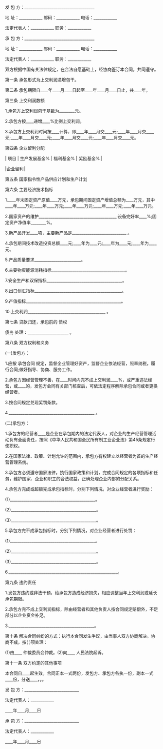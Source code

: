
 


发 包 方：____________________________________


地 址：____________ 邮码：____________ 电话：____________


法定代表人：____________ 职务：____________


承 包 方：____________________________________


地 址：____________ 邮码：____________ 电话：____________


法定代表人：____________ 职务：____________


双方根据中国有关法律规定，在合法自愿基础上，经协商签订本合同，共同遵守。


第一条 承包形式为上交利润递增包干。


第二条 承包期限自____年____月____日起至____年____月____日止，共____年。


第三条 上交利润数额


1.承包方上交利润包干基数为________元。


2.承包方按____递增____%比例上交利润。


3.承包方上交利润时间按____计算，即____年____月交____元;____年____月交____元;____年____月交____元;____年____月交____元;____年____月交____元。


第四条 企业留利分配


| 项目 | 生产发展基金% | 福利基金% | 奖励基金% |


|企业留利|


第五条 国家指令性产品供应计划和生产计划


第六条 主要经济技术指标


1.____年末固定资产原值____万元，承包期间固定资产增值总额为____万元，其中____年____万元;____年____万元;____年____万元;____年____万元;____年____万元。


2.国家资产的维护________________________________________;设备完好率____%;固定资产净值率________%。


3.新产品开发____项，主要新产品是____________________________ 。


4.承包期间技术改造投资总额____元;____年为____元;____年为____元;____年为____元。


5.产品质量要求________________________。


6.主要物资能源消耗指标______________________________________。


7.安全生产和双保指标_______________________________________。


8.出口创汇指标_____________________________________________。


9.产值指标_________________________________________________。


10.上交利润________________________________________ 。


第七条 贷款归还，承包前的
债权

债务
处理：_____________________ 。


第八条 双方权利和义务


(一)发包方：


1.应按
承包合同
规定，监督企业管理好资产，监督企业依法经营，照章纳税，履行合同;做好指导、协商、服务工作。


2.承包方因经营管理不善，在____时间内完不成上交利润____%，或严重违法经营，或____的，发包方会同有关部门核查后，可依法定程序解除承包合同或者更换经营者。


3.按合同规定兑现奖罚条款。


4.____________________________________________ 。


(二)承包方：


1.承包方的经营者____是企业在承包期内的法定代表人，对企业的生产经营管理活动负有全面责任，按照《中华人民共和国全民所有制工业企业法》第45条规定行使职权。


2.在国家法律、政策、计划允许的范围内，承包方有权建立以经营者为首的生产经营管理系统。


3.承包方必须遵守国家法律，执行国家政策和计划，完成合同规定的各项指标和任务，维护国家、企业和职工的合法权益，正确处理企业内部的分配关系。


4.承包方完成或超额完成承包指标时，分别下列情况，对企业经营者进行奖励：


(1)____________________________________________。


(2)____________________________________________。


(3)____________________________________________。


5.承包方完不成承包指标时，分别下列情况，对企业经营者进行处罚：


(1)____________________________________________。


(2)____________________________________________。


(3)____________________________________________。


6.________________________________________________________。


第九条 违约责任


1.发包方违约或非法干预，给承包方造成经济损失，相应调整当年上交利润或延长承包期限。


2.承包方完不成上交利润指标，除由经营者和其他负责人按合同规定赔偿外，不足部分以企业资金补足。


3.____________________________________________。


第十条 解决合同纠纷的方式：执行本合同发生争议，由当事人双方协商解决。协商不成，按( )项处理：


(1)由____ 仲裁委员会仲裁。(2)向____ 人民法院起诉。


第十一条 双方约定的其他事项


本合同自____起生效。合同正本一式两份，发包方、承包方各执一份，副本一式____份，分送____，____，____。


发 包 方：____________________________


法定代表人：____________


____年____月____日


承 包 方：____________________________


法定代表人：____________


____年____月____日
 


 

 
 
 
 
 
  


  
 

  


  


  
 
 
 
 


